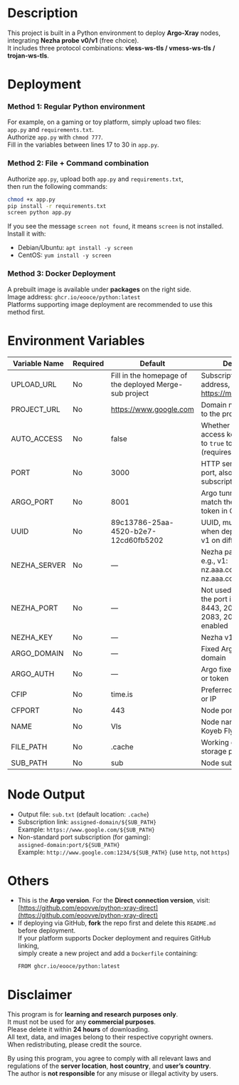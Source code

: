 # Description

This project is built in a Python environment to deploy **Argo-Xray** nodes, integrating **Nezha probe v0/v1** (free choice).  
It includes three protocol combinations: **vless-ws-tls / vmess-ws-tls / trojan-ws-tls**.

# Deployment

### Method 1: Regular Python environment
For example, on a gaming or toy platform, simply upload two files:  
`app.py` and `requirements.txt`.  
Authorize `app.py` with `chmod 777`.  
Fill in the variables between lines 17 to 30 in `app.py`.

### Method 2: File + Command combination
Authorize `app.py`, upload both `app.py` and `requirements.txt`,  
then run the following commands:

```bash
chmod +x app.py
pip install -r requirements.txt
screen python app.py
```

If you see the message `screen not found`, it means `screen` is not installed.  
Install it with:
- Debian/Ubuntu: `apt install -y screen`
- CentOS: `yum install -y screen`

### Method 3: Docker Deployment
A prebuilt image is available under **packages** on the right side.  
Image address: `ghcr.io/eooce/python:latest`  
Platforms supporting image deployment are recommended to use this method first.

# Environment Variables

| Variable Name | Required | Default | Description |
| -------------- | -------- | -------- | ----------- |
| UPLOAD_URL   | No | Fill in the homepage of the deployed Merge-sub project | Subscription upload address, e.g., https://merge.serv00.net |
| PROJECT_URL  | No | https://www.google.com | Domain name assigned to the project |
| AUTO_ACCESS  | No | false | Whether to enable auto access keep-alive. Set to `true` to enable (requires `PROJECT_URL`) |
| PORT         | No | 3000 | HTTP service listening port, also used for subscriptions |
| ARGO_PORT    | No | 8001 | Argo tunnel port, must match the fixed tunnel token in Cloudflare |
| UUID         | No | 89c13786-25aa-4520-b2e7-12cd60fb5202 | UUID, must be modified when deploying Nezha v1 on different platforms |
| NEZHA_SERVER | No | — | Nezha panel domain, e.g., v1: nz.aaa.com:8008 or v0: nz.aaa.com |
| NEZHA_PORT   | No | — | Not used in v1. For v0, if the port is one of {443, 8443, 2096, 2087, 2083, 2053}, TLS will be enabled |
| NEZHA_KEY    | No | — | Nezha v1 or v0 key |
| ARGO_DOMAIN  | No | — | Fixed Argo tunnel domain |
| ARGO_AUTH    | No | — | Argo fixed tunnel JSON or token |
| CFIP         | No | time.is | Preferred node domain or IP |
| CFPORT       | No | 443 | Node port |
| NAME         | No | Vls | Node name prefix, e.g., Koyeb Fly |
| FILE_PATH    | No | .cache | Working directory, node storage path |
| SUB_PATH     | No | sub | Node subscription path |

# Node Output

- Output file: `sub.txt` (default location: `.cache`)  
- Subscription link: `assigned-domain/${SUB_PATH}`  
  Example: `https://www.google.com/${SUB_PATH}`  
- Non-standard port subscription (for gaming):  
  `assigned-domain:port/${SUB_PATH}`  
  Example: `http://www.google.com:1234/${SUB_PATH}` (use `http`, not `https`)

# Others

- This is the **Argo version**. For the **Direct connection version**, visit:  
  [https://github.com/eoovve/python-xray-direct](https://github.com/eoovve/python-xray-direct)
- If deploying via GitHub, **fork** the repo first and delete this `README.md` before deployment.  
  If your platform supports Docker deployment and requires GitHub linking,  
  simply create a new project and add a `Dockerfile` containing:
  ```
  FROM ghcr.io/eooce/python:latest
  ```

# Disclaimer

This program is for **learning and research purposes only**.  
It must not be used for any **commercial purposes**.  
Please delete it within **24 hours** of downloading.  
All text, data, and images belong to their respective copyright owners.  
When redistributing, please credit the source.  

By using this program, you agree to comply with all relevant laws and regulations of the **server location**, **host country**, and **user’s country**.  
The author is **not responsible** for any misuse or illegal activity by users.
